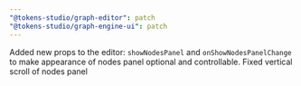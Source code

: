 ```yaml
---
"@tokens-studio/graph-editor": patch
"@tokens-studio/graph-engine-ui": patch
---
```


Added new props to the editor: `showNodesPanel` and `onShowNodesPanelChange` to make appearance of nodes panel optional and controllable.
Fixed vertical scroll of nodes panel
